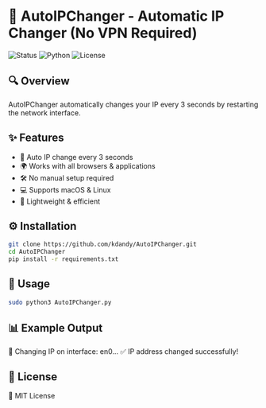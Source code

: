# 🚀 AutoIPChanger - Automatic IP Changer (No VPN Required)

![Status](https://img.shields.io/badge/Status-Active-brightgreen) ![Python](https://img.shields.io/badge/Python-3.x-blue) ![License](https://img.shields.io/badge/License-MIT-yellow)

## 🔍 Overview
AutoIPChanger automatically changes your IP every 3 seconds by restarting the network interface.

## ✨ Features
- 🔄 Auto IP change every 3 seconds
- 🌍 Works with all browsers & applications
- 🛠 No manual setup required
- 💻 Supports macOS & Linux
- 🔧 Lightweight & efficient

## ⚙️ Installation
```sh
git clone https://github.com/kdandy/AutoIPChanger.git
cd AutoIPChanger
pip install -r requirements.txt
```

## 🚀 Usage
```sh
sudo python3 AutoIPChanger.py
```

## 📊 Example Output
🔄 Changing IP on interface: en0...
✅ IP address changed successfully!

## 📜 License
📝 MIT License
